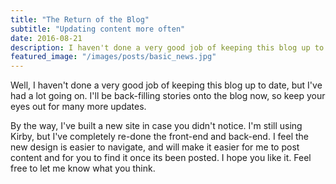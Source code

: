 ```yaml
---
title: "The Return of the Blog"
subtitle: "Updating content more often"
date: 2016-08-21
description: I haven't done a very good job of keeping this blog up to date, but I've had a lot going on.
featured_image: "/images/posts/basic_news.jpg"
---
```


Well, I haven't done a very good job of keeping this blog up to date, but I've had a lot going on. I'll be back-filling stories onto the blog now, so keep your eyes out for many more updates.

By the way, I've built a new site in case you didn't notice. I'm still using Kirby, but I've completely re-done the front-end and back-end. I feel the new design is easier to navigate, and will make it easier for me to post content and for you to find it once its been posted. I hope you like it. Feel free to let me know what you think.
